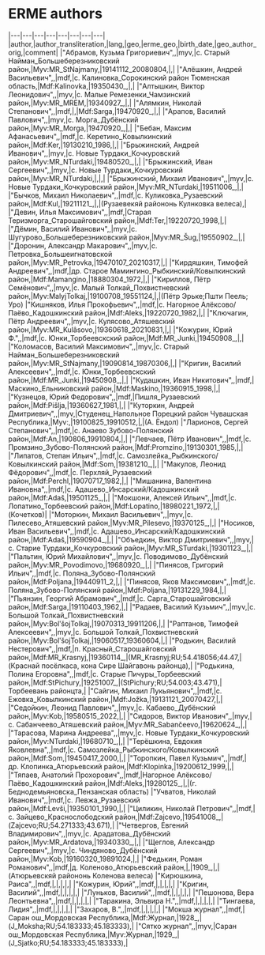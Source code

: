 # ERME authors
|---|---|---|---|---|---|---|---|
|author,|author_transliteration,|lang,|geo,|erme_geo,|birth_date,|geo_author_orig,|comment|
|"Абрамов, Кузьма Григориевич",,|myv,|с. Старый Найман_Большеберезниковский район,|Myv:MR_StNajmany,|19141112_20080804,|,|
|"Алёшкин, Андрей Васильевич",,|mdf,|с. Калиновка_Сорокинский район Тюменская область,|Mdf:Kalinovka,|19350430_,|,|
|"Алтышкин, Виктор Леонидович",,|myv,|с. Малые Ремезенки_Чамзинский район,|Myv:MR_MREM,|19340927_,|,|
|"Алямкин, Николай Степанович",,|mdf,|,|Mdf:Sarga,|19470920_,|,|
|"Арапов, Василий Павлович",,|myv,|с. Морга_Дубёнский район,|Myv:MR_Morga,|19470920_,|,|
|"Бебан, Максим Афанасьевич",,|mdf,|с. Керетино_Ковылкинский район,|Mdf:Ker,|19130210_1986,|,|
|"Брыжинский,  Андрей Иванович",,|myv,|с. Новые Турдаки_Кочкуровский район,|Myv:MR_NTurdaki,|19480520_,|,|
|"Брыжинский, Иван Сергеевич",,|myv,|с. Новые Турдаки_Кочкуровский район,|Myv:MR_NTurdaki,|,|,|
|"Брыжинский, Михаил Иванович",,|myv,|с. Новые Турдаки_Кочкуровский район,|Myv:MR_NTurdaki,|19511006_,|,|
|"Бычков, Михаил Николаевич",,|mdf,|с. Куликовка_Рузаевский район,|Mdf:Kul,|19211121_,|,|(Рузаевекяй райононь Кулнковка велеса),|
|"Девин, Илья Максимович",,|mdf,|Старая Теризморга_Старошайговский район,|Mdf:Ter,|19220720_1998,|,|
|"Дёмин, Василий Иванович",,|myv,|с. Шугурово_Большеберезниковский район,|Myv:MR_Šug,|19550902_,|,|
|"Доронин, Александр Макарович",,|myv,|с. Петровка_Большеигнатовской район,|Myv:MR_Petrovka,|19470107_20210317,|,|
|"Кирдяшкин, Тимофей Андреевич",,|mdf,|др. Старое Мамингино_Рыбкинский/Ковылкинский район,|Mdf:Mamangino,|18880304_1972,|,|
|"Кириллов, Пётр Семёнович",,|myv,|с. Малый Толкай_Похвистневский район,|Myv:MalyjTolkaj,|19100708_19551124,|,|(Пётр Эрьке;Пшти Пеель; Уро)
|"Кишняков, Илья Прокофьевич",,|mdf,|с. Нагорное Алёксово/Паёво_Кадошкинский район,|Mdf:Aleks,|19220720_1982,|,|
|"Ключагин, Пётр Андреевич",,|myv,|с. Кулясово_Атяшевский район,|Myv:MR_Kulâsovo,|19360618_20210831,|,|
|"Кожурин, Юрий Ф.",,|mdf,|с. Юнки_Торбеевскский район,|Mdf:MR_Junki,|19450908_,|,|
|"Коломасов, Василий Максимович",,|myv,|с. Старый Найман_Большеберезниковский район,|Myv:MR_StNajmany,|19090814_19870306,|,|
|"Кригин, Василий Алексеевич",,|mdf,|с. Юнки_Торбеевскский район,|Mdf:MR_Junki,|19450908_,|,|
|"Кудашкин, Иван Никитович",,|mdf,|Маскино_Ельниковский район,|Mdf:Maskino,|19360915_1998,|,|
|"Кузнецов, Юрий Федорович",,|mdf,|Пишля_Рузаевский район,|Mdf:Pišlja,|19360627_1981,|,|
|"Куторкин, Андрей Дмитриевич",,|myv,|Студенец_Напольное Порецкий район Чувашская Республика,|Myv:,|19100825_19910512,|,|(А. Ёндол)
|"Ларионов, Сергей Степанович",,|mdf,|с. Анаево Зубово-Полянский район,|Mdf:An,|190806_19910804,|,|
|"Левчаев, Пётр Иванович",,|mdf,|с. Промзино_Зубово-Полянский район,|Mdf:Promzino,|19130301_1985,|,|
|"Липатов, Степан Ильич",,|mdf,|с. Самозлейка_Рыбкинского/Ковылкинский район,|Mdf:Som,|19381210_,|,|
|"Макулов, Леонид Фёдорович",,|mdf,|с. Перхляй_Рузаевский район,|Mdf:Perchl,|19070717_1982,|,|
|"Мишанина, Валентина Ивановна",,|mdf,|с. Адашево_Инсарский/Кадошкинский район,|Mdf:Adaš,|19501125_,|,|
|"Мокшони, Алексей Ильич",,|mdf,|с. Лопатино_Торбеевский район,|Mdf:Lopatino,|18980221_1972,|,|(Кочетков)|
|"Моторкин, Михаил Васильевич",,|myv,|с. Пилесево_Атяшевский район,|Myv:MR_Pilesevo,|19370125_,|,|
|"Носиков, Иван Васильевич",,|mdf,|с. Адашево_Инсарский/Кадошкинский район,|Mdf:Adaš,|19590904_,|,|
|"Объедкин, Виктор Дмитриевич",,|myv,|с. Старие Турдаки_Кочкуровский район,|Myv:MR_STurdaki,|19301123_,|,|
|"Пальтин, Юрий Михайлович",,|myv,|с. Поводимово_Дубёнский район,|Myv:MR_Povodimovo,|19680920_,|,|
|"Пинясов, Григорий Ильич",,|mdf,|с. Поляна_Зубово-Полянский район,|Mdf:Poljana,|19440911_2,|,|
|"Пинясов, Яков Максимович",,|mdf,|с. Поляна_Зубово-Полянский район,|Mdf:Poljana,|19131229_1984,|,|
|"Пьянзин, Георгий Абрамович",,|mdf,|с. Сарга_Старошайговский район,|Mdf:Sarga,|19110403_1962,|,|
|"Радаев, Василий Кузьмич",,|myv,|с. Большой Толкай_Похвистневский район,|Myv:BolʹšojTolkaj,|19070313_19911206,|,|
|"Раптанов, Тимофей Алексеевич",,|myv,|с. Большой Толкай_Похвистневский район,|Myv:BolʹšojTolkaj,|19060517_19360604,|,|
|"Родькин, Василий Нестерович",,|mdf,|п. Красный_Старошайговский район,|Mdf:MR_Krasnyj,|19360114_,|(MR_Krasnyj;RU;54.418056;44.47,|(Краснай посёлкаса, кона Сире Шайгавонь районца),|
|"Родькина, Полина Егоровна",,|mdf,|с. Старые Пичуры_Торбеевский район,|Mdf:StPichury,|19251007_,|(StPichury;RU;54.003;43.471),|Торбеевань районцта,|
|"Сайгин, Михаил Лукьянович",,|mdf,|с. Ежовка_Ковылкинский район,|Mdf:Jožka,|19131121_20070427,|,|
|"Седойкин, Леонид Павлович",,|myv,|с. Кабаево_Дубёнский район,|Myv:Kob,|19580515_2022,|,|
|"Сидоров, Виктор Иванович",,|myv,|с. Сабанчеево_Атяшевский район,|Myv:MR_Sabančeevo,|19620624_,|,|
|"Тарасова, Марина Андреева",,|myv,|с. Новые Турдаки_Кочкуровский район,|Myv:NTurdaki,|19680710_,|,|
|"Терёшкина, Евдокия Яковлевна",,|mdf,|с. Самозлейка_Рыбкинского/Ковылкинский район,|Mdf:Som,|19450417_2000,|,|
|"Торопкин, Павел Кузьмич",,|mdf,|др. Клопинка_Атюрьевский район,|Mdf:Klopinka,|19200612_1999,|,|
|"Тяпаев, Анатолий Прохорович",,|mdf,|Нагорное Алёксово/Паёво_Кадошкинский район,|Mdf:Aleks,|19280125_,|,|(г. Беднодемьяновска_Пензанская область)
|"Учватов, Николай Иванович",,|mdf,|с. Левжа_Рузаевский район,|Mdf:Levši,|19350101_1990,|,|
|"Циликин, Николай Петрович",,|mdf,|с. Зайцево_Краснослободский район,|Mdf:Zajcevo,|19541008_,|(Zajcevo;RU;54.271333;43.671),|
|"Четвергов, Евгений Владимирович",,|myv,|с. Арадатова_Дубёнский район,|Myv:MR_Ardatova,|19340330_,|,|
|"Щеглов, Александр Сергеевич",,|myv,|с. Чиндяново_Дубёнский район,|Myv:Kob,|19160320_19891024,|,|
|"Федькин, Роман Романович",,|mdf,|д. Коленово_Атюрьевский район,|,|1909_,|,|(Атюрьевскяй райононь Коленова велеса)
|"Кирюшкина, Раиса",,|mdf,|,|,|,|,|
|"Кожурин, Юрий",,|mdf,|,|,|,|,|
|"Кригин, Василий",,|mdf,|,|,|,|,|
|"Луньков, Василий",,|mdf,|,|,|,|,|
|"Пешонова, Вера Леонтьевна",,|mdf,|,|,|,|,|
|"Таракина, Эльвира Н.",,|mdf,|,|,|,|,|
|"Тингаева, Лидия",,|mdf,|,|,|,|,|
|"Захаров, В.",,|mdf,|,|,|,|,|
|"Мокша журнал",,|mdf,|Саран ош_Мордовская Республика,|Mdf:Журнал,|1928_,|(J_Moksha;RU;54.183333;45.183333),|
|"Сятко журнал",,|myv,|Саран ош_Мордовская Республика,|Myv:Журнал,|1929_,|(J_Sjatko;RU;54.183333;45.183333),|
